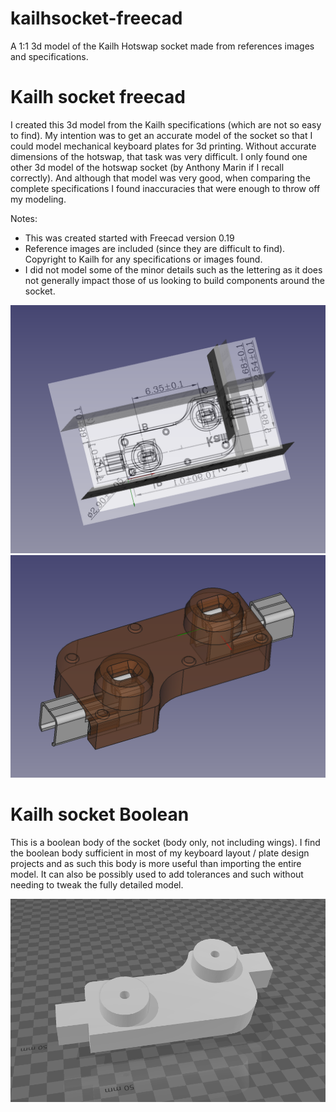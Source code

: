 # kailhsocket-freecad
A 1:1 3d model of the Kailh Hotswap socket made from references images and specifications.

# Kailh socket freecad

I created this 3d model from the Kailh specifications (which are not so easy to find). My intention was to get an accurate model of the socket so that I could model mechanical keyboard plates for 3d printing. Without accurate dimensions of the hotswap, that task was very difficult. I only found one other 3d model of the hotswap socket (by Anthony Marin if I recall correctly). And although that model was very good, when comparing the complete specifications I found inaccuracies that were enough to throw off my modeling.

Notes:
* This was created started with Freecad version 0.19
* Reference images are included (since they are difficult to find). Copyright to Kailh for any specifications or images found.
* I did not model some of the minor details such as the lettering as it does not generally impact those of us looking to build components around the socket.

![alt text](Reference_planes.png)
![alt text](Socket_body_example.png)

# Kailh socket Boolean

This is a boolean body of the socket (body only, not including wings). I find the boolean body sufficient in most of my keyboard layout / plate design projects and as such this body is more useful than importing the entire model. It can also be possibly used to add tolerances and such without needing to tweak the fully detailed model.

![alt text](Boolean_body_example.png)
